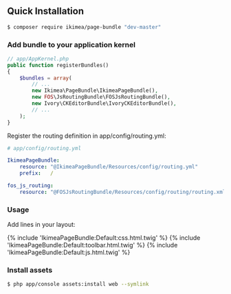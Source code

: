 
Quick Installation
------------------

``` bash
$ composer require ikimea/page-bundle "dev-master"
```


### Add bundle to your application kernel

``` php
// app/AppKernel.php
public function registerBundles()
{
    $bundles = array(
        // ...
        new Ikimea\PageBundle\IkimeaPageBundle(),
        new FOS\JsRoutingBundle\FOSJsRoutingBundle(),
        new Ivory\CKEditorBundle\IvoryCKEditorBundle(),
        // ...
    );
}
```

Register the routing definition in app/config/routing.yml:

``` yaml
# app/config/routing.yml

IkimeaPageBundle:
    resource: "@IkimeaPageBundle/Resources/config/routing.yml"
    prefix:   /

fos_js_routing:
    resource: "@FOSJsRoutingBundle/Resources/config/routing/routing.xml"
```

### Usage

Add lines in your layout:

<script src="{{ asset('bundles/fosjsrouting/js/router.js') }}"></script>
<script src="{{ path('fos_js_routing_js', {"callback": "fos.Router.setData"}) }}"></script>

{% include 'IkimeaPageBundle:Default:css.html.twig' %}
{% include 'IkimeaPageBundle:Default:toolbar.html.twig' %}
{% include 'IkimeaPageBundle:Default:js.html.twig' %}



### Install assets

``` bash
$ php app/console assets:install web --symlink
```